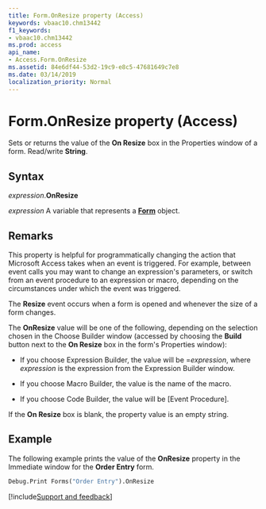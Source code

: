 ```yaml
---
title: Form.OnResize property (Access)
keywords: vbaac10.chm13442
f1_keywords:
- vbaac10.chm13442
ms.prod: access
api_name:
- Access.Form.OnResize
ms.assetid: 84e6df44-53d2-19c9-e8c5-47681649c7e8
ms.date: 03/14/2019
localization_priority: Normal
---
```



# Form.OnResize property (Access)

Sets or returns the value of the **On Resize** box in the Properties window of a form. Read/write **String**.


## Syntax

_expression_.**OnResize**

_expression_ A variable that represents a **[Form](Access.Form.md)** object.


## Remarks

This property is helpful for programmatically changing the action that Microsoft Access takes when an event is triggered. For example, between event calls you may want to change an expression's parameters, or switch from an event procedure to an expression or macro, depending on the circumstances under which the event was triggered. 

The **Resize** event occurs when a form is opened and whenever the size of a form changes.

The **OnResize** value will be one of the following, depending on the selection chosen in the Choose Builder window (accessed by choosing the **Build** button next to the **On Resize** box in the form's Properties window):

- If you choose Expression Builder, the value will be =_expression_, where _expression_ is the expression from the Expression Builder window.
    
- If you choose Macro Builder, the value is the name of the macro. 
    
- If you choose Code Builder, the value will be [Event Procedure]. 
    
If the **On Resize** box is blank, the property value is an empty string.


## Example

The following example prints the value of the **OnResize** property in the Immediate window for the **Order Entry** form.

```vb
Debug.Print Forms("Order Entry").OnResize
```



[!include[Support and feedback](~/includes/feedback-boilerplate.md)]